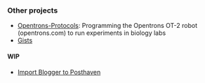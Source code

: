### Other projects

* [Opentrons-Protocols](https://github.com/Russell-Tran/Opentrons-Protocols): Programming the Opentrons OT-2 robot (opentrons.com) to run experiments in biology labs 
* [Gists](https://gist.github.com/Russell-Tran)

#### WIP
* [Import Blogger to Posthaven](https://github.com/Russell-Tran/import-blogger-to-posthaven)
